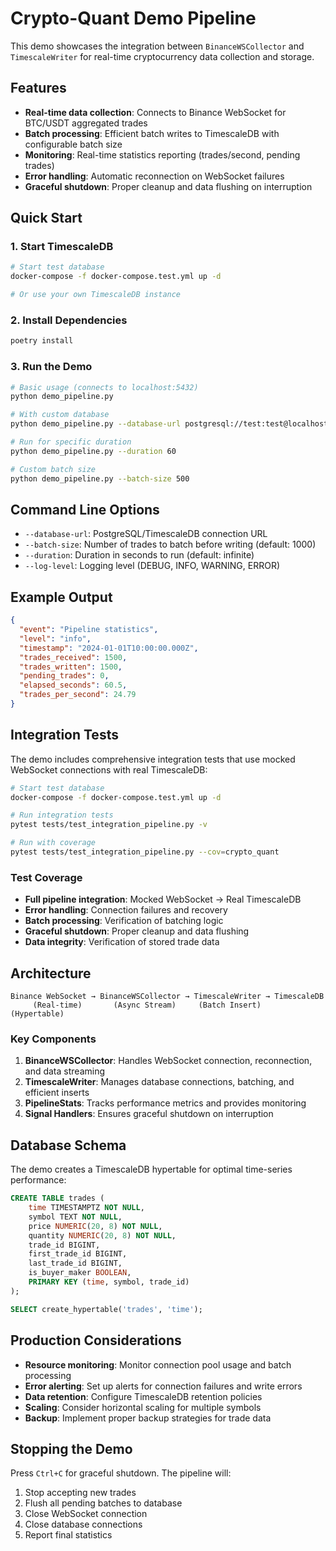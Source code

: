 # Crypto-Quant Demo Pipeline

This demo showcases the integration between `BinanceWSCollector` and `TimescaleWriter` for real-time cryptocurrency data collection and storage.

## Features

- **Real-time data collection**: Connects to Binance WebSocket for BTC/USDT aggregated trades
- **Batch processing**: Efficient batch writes to TimescaleDB with configurable batch size
- **Monitoring**: Real-time statistics reporting (trades/second, pending trades)
- **Error handling**: Automatic reconnection on WebSocket failures
- **Graceful shutdown**: Proper cleanup and data flushing on interruption

## Quick Start

### 1. Start TimescaleDB

```bash
# Start test database
docker-compose -f docker-compose.test.yml up -d

# Or use your own TimescaleDB instance
```

### 2. Install Dependencies

```bash
poetry install
```

### 3. Run the Demo

```bash
# Basic usage (connects to localhost:5432)
python demo_pipeline.py

# With custom database
python demo_pipeline.py --database-url postgresql://test:test@localhost:5433/crypto_quant_test

# Run for specific duration
python demo_pipeline.py --duration 60

# Custom batch size
python demo_pipeline.py --batch-size 500
```

## Command Line Options

- `--database-url`: PostgreSQL/TimescaleDB connection URL
- `--batch-size`: Number of trades to batch before writing (default: 1000)
- `--duration`: Duration in seconds to run (default: infinite)
- `--log-level`: Logging level (DEBUG, INFO, WARNING, ERROR)

## Example Output

```json
{
  "event": "Pipeline statistics",
  "level": "info",
  "timestamp": "2024-01-01T10:00:00.000Z",
  "trades_received": 1500,
  "trades_written": 1500,
  "pending_trades": 0,
  "elapsed_seconds": 60.5,
  "trades_per_second": 24.79
}
```

## Integration Tests

The demo includes comprehensive integration tests that use mocked WebSocket connections with real TimescaleDB:

```bash
# Start test database
docker-compose -f docker-compose.test.yml up -d

# Run integration tests
pytest tests/test_integration_pipeline.py -v

# Run with coverage
pytest tests/test_integration_pipeline.py --cov=crypto_quant
```

### Test Coverage

- **Full pipeline integration**: Mocked WebSocket → Real TimescaleDB
- **Error handling**: Connection failures and recovery
- **Batch processing**: Verification of batching logic
- **Graceful shutdown**: Proper cleanup and data flushing
- **Data integrity**: Verification of stored trade data

## Architecture

```
Binance WebSocket → BinanceWSCollector → TimescaleWriter → TimescaleDB
     (Real-time)       (Async Stream)     (Batch Insert)    (Hypertable)
```

### Key Components

1. **BinanceWSCollector**: Handles WebSocket connection, reconnection, and data streaming
2. **TimescaleWriter**: Manages database connections, batching, and efficient inserts
3. **PipelineStats**: Tracks performance metrics and provides monitoring
4. **Signal Handlers**: Ensures graceful shutdown on interruption

## Database Schema

The demo creates a TimescaleDB hypertable for optimal time-series performance:

```sql
CREATE TABLE trades (
    time TIMESTAMPTZ NOT NULL,
    symbol TEXT NOT NULL,
    price NUMERIC(20, 8) NOT NULL,
    quantity NUMERIC(20, 8) NOT NULL,
    trade_id BIGINT,
    first_trade_id BIGINT,
    last_trade_id BIGINT,
    is_buyer_maker BOOLEAN,
    PRIMARY KEY (time, symbol, trade_id)
);

SELECT create_hypertable('trades', 'time');
```

## Production Considerations

- **Resource monitoring**: Monitor connection pool usage and batch processing
- **Error alerting**: Set up alerts for connection failures and write errors
- **Data retention**: Configure TimescaleDB retention policies
- **Scaling**: Consider horizontal scaling for multiple symbols
- **Backup**: Implement proper backup strategies for trade data

## Stopping the Demo

Press `Ctrl+C` for graceful shutdown. The pipeline will:
1. Stop accepting new trades
2. Flush all pending batches to database
3. Close WebSocket connection
4. Close database connections
5. Report final statistics